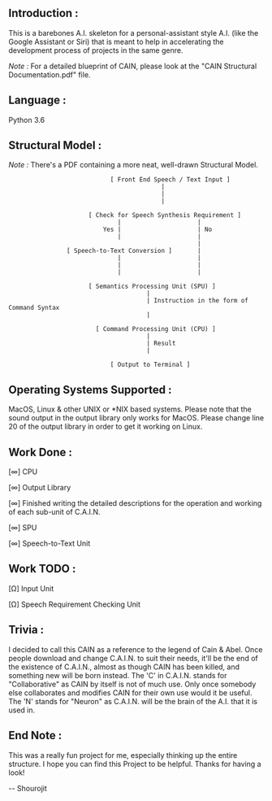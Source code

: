 Introduction :
--------------
This is a barebones A.I. skeleton for a personal-assistant style A.I. (like the Google Assistant or Siri) that is meant to
help in accelerating the development process of projects in the same genre.

*Note :* For a detailed blueprint of CAIN, please look at the "CAIN Structural Documentation.pdf" file.

Language :
----------
Python 3.6

Structural Model :
------------------
*Note :* There's a PDF containing a more neat, well-drawn Structural Model.

                                [ Front End Speech / Text Input ]
                                              |
                                              |
                                              |
                                              
                          [ Check for Speech Synthesis Requirement ]
                                  |                     |
                              Yes |                     | No
                                  |                     |
                                                        |
                    [ Speech-to-Text Conversion ]       |  
                                  |                     |
                                  |                     |
                                  |                     |
                                  
                          [ Semantics Processing Unit (SPU) ]
                                          |
                                          | Instruction in the form of Command Syntax
                                          |
                                          
                            [ Command Processing Unit (CPU) ]
                                          |
                                          | Result
                                          |
                                          
                                [ Output to Terminal ]
                                

Operating Systems Supported :
-----------------------------
MacOS, Linux & other UNIX or *NIX based systems. Please note that the sound output in the output library only works for
MacOS. Please change line 20 of the output library in order to get it working on Linux.

Work Done :
-----------
[∞] CPU

[∞] Output Library

[∞] Finished writing the detailed descriptions for the operation and working of each sub-unit of C.A.I.N.

[∞] SPU

[∞] Speech-to-Text Unit

Work TODO :
-----------
[Ω] Input Unit

[Ω] Speech Requirement Checking Unit

Trivia :
--------
I decided to call this CAIN as a reference to the legend of Cain & Abel. Once people download and change C.A.I.N. to suit
their needs, it'll be the end of the existence of C.A.I.N., almost as though CAIN has been killed, and something new will
be born instead.
The 'C' in C.A.I.N. stands for "Collaborative" as CAIN by itself is not of much use. Only once somebody else collaborates
and modifies CAIN for their own use would it be useful. The 'N' stands for "Neuron" as C.A.I.N. will be the brain of the
A.I. that it is used in.

End Note :
----------
This was a really fun project for me, especially thinking up the entire structure. I hope you can find this Project to be
helpful.
Thanks for having a look!


-- Shourojit
